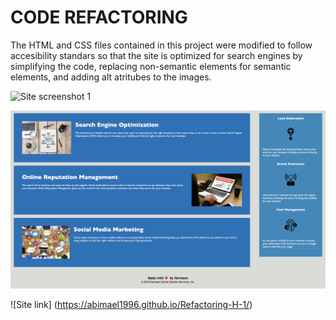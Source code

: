 # CODE REFACTORING 

The HTML and CSS files contained in this project were modified to follow accesibility standars so that the site is optimized for search engines by simplifying the code, replacing non-semantic elements for semantic elements, and adding alt atritubes to the images. 

![Site screenshot 1](./Images/Screenshot-1.png)

![Site screenshot 1](./Images/Screenshot-2.png)

![Site link] (https://abimael1996.github.io/Refactoring-H-1/)


